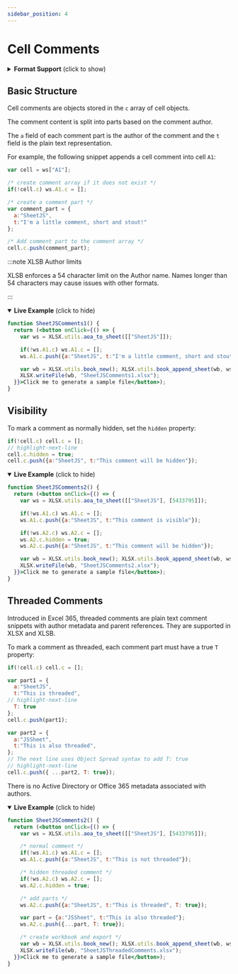 ```yaml
---
sidebar_position: 4
---
```


# Cell Comments

<details>
  <summary><b>Format Support</b> (click to show)</summary>

**Simple Notes/Comments**: XLSX/M, XLSB, BIFF8 XLS (read only), XLML, ODS (read only)

**Threaded Comments**: XLSX/M, XLSB (read only)

</details>

## Basic Structure

Cell comments are objects stored in the `c` array of cell objects.

The comment content is split into parts based on the comment author.

The `a` field of each comment part is the author of the comment and the `t`
field is the plain text representation.

For example, the following snippet appends a cell comment into cell `A1`:

```js
var cell = ws["A1"];

/* create comment array if it does not exist */
if(!cell.c) ws.A1.c = [];

/* create a comment part */
var comment_part = {
  a:"SheetJS",
  t:"I'm a little comment, short and stout!"
};

/* Add comment part to the comment array */
cell.c.push(comment_part);
```

:::note XLSB Author limits

XLSB enforces a 54 character limit on the Author name.  Names longer than 54
characters may cause issues with other formats.

:::

<details open><summary><b>Live Example</b> (click to hide)</summary>

```jsx live
function SheetJSComments1() {
  return (<button onClick={() => {
    var ws = XLSX.utils.aoa_to_sheet([["SheetJS"]]);

    if(!ws.A1.c) ws.A1.c = [];
    ws.A1.c.push({a:"SheetJS", t:"I'm a little comment, short and stout!"});

    var wb = XLSX.utils.book_new(); XLSX.utils.book_append_sheet(wb, ws, "Sheet1");
    XLSX.writeFile(wb, "SheetJSComments1.xlsx");
  }}>Click me to generate a sample file</button>);
}
```

</details>

## Visibility

To mark a comment as normally hidden, set the `hidden` property:

```js
if(!cell.c) cell.c = [];
// highlight-next-line
cell.c.hidden = true;
cell.c.push({a:"SheetJS", t:"This comment will be hidden"});
```

<details open><summary><b>Live Example</b> (click to hide)</summary>

```jsx live
function SheetJSComments2() {
  return (<button onClick={() => {
    var ws = XLSX.utils.aoa_to_sheet([["SheetJS"], [5433795]]);

    if(!ws.A1.c) ws.A1.c = [];
    ws.A1.c.push({a:"SheetJS", t:"This comment is visible"});

    if(!ws.A2.c) ws.A2.c = [];
    ws.A2.c.hidden = true;
    ws.A2.c.push({a:"SheetJS", t:"This comment will be hidden"});

    var wb = XLSX.utils.book_new(); XLSX.utils.book_append_sheet(wb, ws, "Sheet1");
    XLSX.writeFile(wb, "SheetJSComments2.xlsx");
  }}>Click me to generate a sample file</button>);
}

```

</details>

## Threaded Comments

Introduced in Excel 365, threaded comments are plain text comment snippets with
author metadata and parent references. They are supported in XLSX and XLSB.

To mark a comment as threaded, each comment part must have a true `T` property:

```js
if(!cell.c) cell.c = [];

var part1 = {
  a:"SheetJS",
  t:"This is threaded",
// highlight-next-line
  T: true
};
cell.c.push(part1);

var part2 = {
  a:"JSSheet",
  t:"This is also threaded",
};
// The next line uses Object Spread syntax to add T: true
// highlight-next-line
cell.c.push({ ...part2, T: true});
```

There is no Active Directory or Office 365 metadata associated with authors.

<details open><summary><b>Live Example</b> (click to hide)</summary>

```jsx live
function SheetJSComments2() {
  return (<button onClick={() => {
    var ws = XLSX.utils.aoa_to_sheet([["SheetJS"], [5433795]]);

    /* normal comment */
    if(!ws.A1.c) ws.A1.c = [];
    ws.A1.c.push({a:"SheetJS", t:"This is not threaded"});

    /* hidden threaded comment */
    if(!ws.A2.c) ws.A2.c = [];
    ws.A2.c.hidden = true;

    /* add parts */
    ws.A2.c.push({a:"SheetJS", t:"This is threaded", T: true});

    var part = {a:"JSSheet", t:"This is also threaded"};
    ws.A2.c.push({...part, T: true});

    /* create workbook and export */
    var wb = XLSX.utils.book_new(); XLSX.utils.book_append_sheet(wb, ws, "Sheet1");
    XLSX.writeFile(wb, "SheetJSThreadedComments.xlsx");
  }}>Click me to generate a sample file</button>);
}

```

</details>
